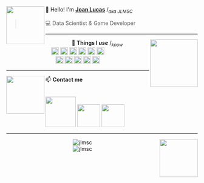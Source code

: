 <img align="left" width="100" height="100" src="https://steamuserimages-a.akamaihd.net/ugc/1844790697601020783/128114CC7921F14CE17241109B37484A46FC7CAC/">
👋 Hello! I'm <ins><b>Joan Lucas</b></ins> /<i><sub>aka JLMSC</sub></i>

> 💻 Data Scientist *&* Game Developer
---

<img align="right" width="125" height="125" src="https://steamuserimages-a.akamaihd.net/ugc/1844791198691349643/D94F9A18078209CA856BDA44D70AEBDA04308055/">
<p align="middle">
  🎲 <b>Things I <i>use</i></b> /<i><sub>know</sub></i><br>
  <img src="https://cdn.jsdelivr.net/gh/devicons/devicon/icons/linux/linux-original.svg" height=20/>
  <img src="https://cdn.jsdelivr.net/gh/devicons/devicon/icons/bash/bash-original.svg" height=20/>
  <img src="https://cdn.jsdelivr.net/gh/devicons/devicon/icons/git/git-original.svg" height=20/>
  <img src="https://cdn.jsdelivr.net/gh/devicons/devicon/icons/vim/vim-original.svg" height=20/>
  <img src="https://cdn.jsdelivr.net/gh/devicons/devicon/icons/vscode/vscode-original.svg" height=20/>
  <img src="https://cdn.jsdelivr.net/gh/devicons/devicon/icons/python/python-original.svg" height=20/><br>
  <img src="https://cdn.jsdelivr.net/gh/devicons/devicon/icons/cplusplus/cplusplus-original.svg" height=20/>
  <img src="https://cdn.jsdelivr.net/gh/devicons/devicon/icons/pytorch/pytorch-original.svg" height=20/>
  <img src="https://cdn.jsdelivr.net/gh/devicons/devicon/icons/tensorflow/tensorflow-original.svg" height=20/>
  <img src="https://cdn.jsdelivr.net/gh/devicons/devicon/icons/opencv/opencv-original.svg" height=20/>
  <img src="https://cdn.jsdelivr.net/gh/devicons/devicon/icons/docker/docker-original.svg" height=20/>
</p>

---

<img align="left" width="100" height="100" src="https://steamuserimages-a.akamaihd.net/ugc/1844790697601015783/F51726E6DED671A731DE899E628E0EFE7556F656/">
📫 <b>Contact me</b><br><br>
<p align="left">
  <a href="https://www.linkedin.com/in/jlmsc" target="_blank"><img src=https://img.shields.io/badge/linkedin-%230077B5.svg?style=for-the-badge&logo=linkedin&logoColor=white target="_blank" width="80"></a>
  <a href="mailto:joanlucas314@gmail.com" target="_blank"><img src="https://img.shields.io/badge/gmail-D14836?style=for-the-badge&logo=gmail&logoColor=white" target="_blank" width="60"></a>
  <img src="https://img.shields.io/badge/jlmsc-%235865F2.svg?style=for-the-badge&logo=discord&logoColor=white" width="60"><br>
</p>

---

<p align="middle">
  <img align="right" width="100" height="100" src="https://steamuserimages-a.akamaihd.net/ugc/1844790697600975686/96B780B1012DD710028CB4453818412FCE1B576B/">
  <img src="https://komarev.com/ghpvc/?username=jlmsc&label=visitors&color=5b5b5b&style=flat-square" alt="jlmsc"/><br>
  <img src="https://img.shields.io/github/followers/jlmsc.svg?style=social&label=Follow me" alt="jlmsc"/>
</p>

